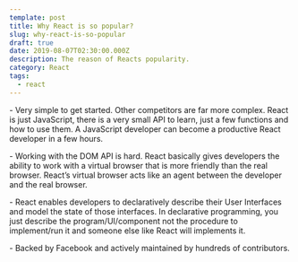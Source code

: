 ```yaml
---
template: post
title: Why React is so popular?
slug: why-react-is-so-popular
draft: true
date: 2019-08-07T02:30:00.000Z
description: The reason of Reacts popularity.
category: React
tags:
  - react
---
```

\- Very simple to get started. Other competitors are far more complex. React is just JavaScript, there is a very small API to learn, just a few functions and how to use them. A JavaScript developer can become a productive React developer in a few hours.

\- Working with the DOM API is hard. React basically gives developers the ability to work with a virtual browser that is more friendly than the real browser. React’s virtual browser acts like an agent between the developer and the real browser.

\- React enables developers to declaratively describe their User Interfaces and model the state of those interfaces. In declarative programming, you just describe the program/UI/component not the procedure to implement/run it and someone else like React will implements it.

\- Backed by Facebook and actively maintained by hundreds of contributors.
